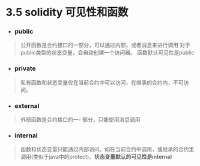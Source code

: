 # 3.5 solidity 可见性和函数

* ###  public 
> 公开函数是合约接口的一部分，可以通过内部，或者消息来进行调用
对于public类型的状态变量，会自动创建一个访问器。
函数默认可见性是public

* ### private
> 私有函数和状态变量仅在当前合约中可以访问，在继承的合约内，不可访问。

* ### external
> 外部函数是合约接口的一- 部分，只能使用消息调用

* ### internal
> 函数和状态变量只能通过内部访问。如在当前合约中调用，或继承的合约里调用(类似于java中的protect)。**状态变量默认的可见性是internal**

